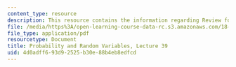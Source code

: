 ```yaml
---
content_type: resource
description: This resource contains the information regarding Review for Final Exam.
file: /media/https%3A/open-learning-course-data-rc.s3.amazonaws.com/18-440-probability-and-random-variables-spring-2014/4d0adff693d92525b30e88b4eb8edfcd_MIT18_440S14_Lecture39.pdf
file_type: application/pdf
resourcetype: Document
title: Probability and Random Variables, Lecture 39
uid: 4d0adff6-93d9-2525-b30e-88b4eb8edfcd
---
```

